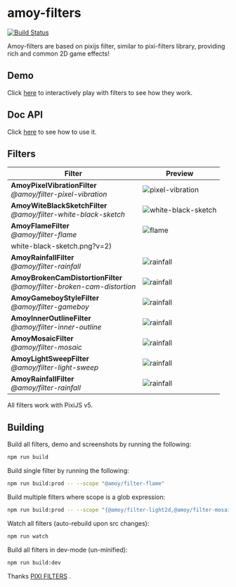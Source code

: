 # amoy-filters

[![Build Status](https://travis-ci.org/amoyjs/amoy-filters.svg?branch=master)](https://travis-ci.org/amoyjs/amoy-filters)

Amoy-filters are based on pixijs filter, similar to pixi-filters library, providing rich and common 2D game effects!

## Demo
Click [here](https://amoyjs.github.io/amoy-filters/tools/demo/index.html) to interactively play with filters to see how they work.

## Doc API
Click [here](https://amoyjs.github.io/amoy-filters/docs/index.html) to see how to use it.

## Filters

| Filter | Preview |
|---|---|
| **AmoyPixelVibrationFilter**<br>_@amoy/filter-pixel-vibration_ | ![pixel-vibration](https://amoyjs.github.io/amoy-filters/tools/screenshots/dist/pixel-vibration.png?v=2) |
| **AmoyWiteBlackSketchFilter**<br>_@amoy/filter-white-black-sketch_ | ![white-black-sketch](https://amoyjs.github.io/amoy-filters/tools/screenshots/dist/white-black-sketch.png?v=2) |
| **AmoyFlameFilter**<br>_@amoy/filter-flame_ | ![flame](https://amoyjs.github.io/amoy-filters/tools/screenshots/dist/AmoyFlameFilter.gif?v=2) |
white-black-sketch.png?v=2) |
| **AmoyRainfallFilter**<br>_@amoy/filter-rainfall_ | ![rainfall](https://amoyjs.github.io/amoy-filters/tools/screenshots/dist/AmoyRainfallFilter.gif?v=2) |
| **AmoyBrokenCamDistortionFilter**<br>_@amoy/filter-broken-cam-distortion_ | ![rainfall](https://amoyjs.github.io/amoy-filters/tools/screenshots/dist/AmoyBrokenCamDistortionFilter.gif?v=2) |
| **AmoyGameboyStyleFilter**<br>_@amoy/filter-gameboy_ | ![rainfall](https://amoyjs.github.io/amoy-filters/tools/screenshots/dist/AmoyGameboyStyleFilter.png?v=2) |
| **AmoyInnerOutlineFilter**<br>_@amoy/filter-inner-outline_ | ![rainfall](https://amoyjs.github.io/amoy-filters/tools/screenshots/dist/AmoyInnerOutlineFilter.png?v=2) |
| **AmoyMosaicFilter**<br>_@amoy/filter-mosaic_ | ![rainfall](https://amoyjs.github.io/amoy-filters/tools/screenshots/dist/mosaic.png?v=2) |
| **AmoyLightSweepFilter**<br>_@amoy/filter-light-sweep_ | ![rainfall](https://amoyjs.github.io/amoy-filters/tools/screenshots/dist/AmoyLightSweepFilter.gif?v=2) |
 **AmoyRainfallFilter**<br>_@amoy/filter-rainfall_ | ![rainfall](https://amoyjs.github.io/amoy-filters/tools/screenshots/dist/AmoyRainfallFilter.gif?v=2) |



All filters work with PixiJS v5.

## Building

Build all filters, demo and screenshots by running the following:

```bash
npm run build
```

Build single filter by running the following:

```bash
npm run build:prod -- --scope "@amoy/filter-flame"
```

Build multiple filters where scope is a glob expression:

```bash
npm run build:prod -- --scope "{@amoy/filter-light2d,@amoy/filter-mosaic}"
```

Watch all filters (auto-rebuild upon src changes):

```bash
npm run watch
```

Build all filters in dev-mode (un-minified):

```bash
npm run build:dev
```

Thanks [PIXI FILTERS](https://github.com/pixijs/pixi-filters) .
